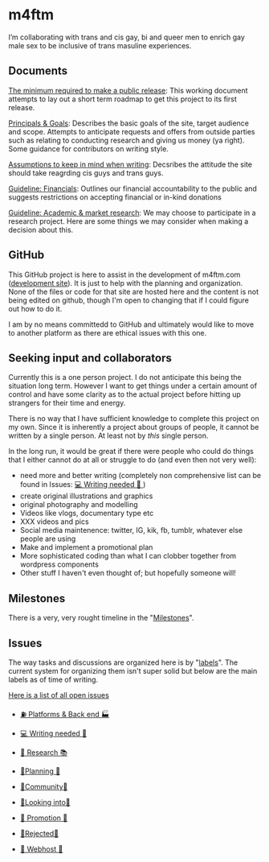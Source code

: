 # m4ftm

I’m collaborating with trans and cis gay, bi and queer men to enrich gay male sex to be inclusive of trans masuline experiences.

## Documents

[The minimum required to make a public release](https://github.com/ItsExtra/m4ftm/wiki/The-minimum-required-to-make-a-public-release): This working document attempts to lay out a short term roadmap to get this project to its first release. 

[Principals & Goals](https://github.com/ItsExtra/m4ftm/wiki/Principals-&-Goals): Describes the basic goals of the site, target audience and scope. Attempts to anticipate requests and offers from outside parties such as relating to conducting research and giving us money (ya right). Some guidance for contributors on writing style.

[Assumptions to keep in mind when writing](https://github.com/ItsExtra/m4ftm/wiki/Assumptions): Decsribes the attitude the site should take reagrding cis guys and trans guys. 

[Guideline: Financials](https://github.com/ItsExtra/m4ftm/wiki/Guideline:-Financials): Outlines our financial accountability to the public and suggests restrictions on accepting financial or in-kind donations

[Guideline: Academic & market research](https://github.com/ItsExtra/m4ftm/wiki/Guideline:-Academic-&-market-research): We may choose to participate in a research project. Here are some things we may consider when making a decision about this. 

## GitHub

This GitHub project is here to assist in the development of m4ftm.com ([development site](https://eggplant.m4ftm.com/wp/)). It is just to help with the planning and organization. None of the files or code for that site are hosted here and the content is not being edited on github, though I'm open to changing that if I could figure out how to do it. 

I am by no means committedd to GitHub and ultimately would like to move to another platform as there are ethical issues with this one. 

## Seeking input and collaborators 

Currently this is a one person project. I do not anticipate this being the situation long term. However I want to get things under a certain amount of control and have some clarity as to the actual project before hitting up strangers for their time and energy. 

There is no way that I have sufficient knowledge to complete this project on my own. Since it is inherently a project about groups of people, it cannot be written by a single person. At least not by *this* single person.

In the long run, it would be great if there were people who could do things that I either cannot do at all or struggle to do (and even then not very well): 
* need more and better writing (completely non comprehensive list can be found in Issues: [ 💻 Writing needed 📑 ](link_Writing-needed))
* create original illustrations and graphics
* original photography and modelling 
* Videos like vlogs, documentary type etc
* XXX videos and pics
* Social media maintenence: twitter, IG, kik, fb, tumblr, whatever else people are using
* Make and implement a promotional plan
* More sophisticated coding than what I can clobber together from wordpress components 
* Other stuff I haven't even thought of; but hopefully someone will!

## Milestones

There is a very, very rought timeline in the "[Milestones](https://github.com/ItsExtra/m4ftm/milestones)".

## Issues

The way tasks and discussions are organized here is by "[labels](https://github.com/ItsExtra/m4ftm/labels)". The current system for organizing them isn't super solid but below are the main labels as of time of writing. 

[Here is a list of all open issues](https://github.com/ItsExtra/m4ftm/issues)

* [⛽ Platforms & Back end 🏭](link_Platforms_Back_end)

* [ 💻 Writing needed 📑 ](link_Writing-needed)

* [🔎 Research 📚 ](link_Research)

* [🚏Planning 🚧 ](link_Planning)

* [ 🔌Community🌈 ](link_Community)

* [ 🔦Looking into🔦 ](link_Looking_into)

* [ 📣 Promotion 📣 ](link_Promotion)

* [ 🚫Rejected🚫 ](link_Rejected)

* [🔧 Webhost 🔧 ](link_Webhost)

<!-- To generate fancy "badge" links: https://shields.io/ -->

[link_Platforms_back_end]: https://github.com/ItsExtra/m4ftm/issues?utf8=%E2%9C%93&q=label%3A%22%E2%9B%BD+Platforms+%26+Back+end+%F0%9F%8F%AD%22+
[link_Writing-needed]: https://github.com/ItsExtra/m4ftm/labels/%F0%9F%92%BB%20Writing%20needed%20%F0%9F%93%91
[link_Research]: https://github.com/ItsExtra/m4ftm/labels/%F0%9F%94%8E%20Research%20%F0%9F%93%9A
[link_Planning]: https://github.com/ItsExtra/m4ftm/labels/%F0%9F%9A%8FPlanning%20%F0%9F%9A%A7
[link_Community]: https://github.com/ItsExtra/m4ftm/labels/%F0%9F%94%8CCommunity%F0%9F%8C%88
[link_Looking_into]: https://github.com/ItsExtra/m4ftm/labels/%F0%9F%94%A6Looking%20into%F0%9F%94%A6
[link_Promotion]: https://github.com/ItsExtra/m4ftm/labels/%F0%9F%93%A3%20Promotion%20%F0%9F%93%A3
[link_Rejected]: https://github.com/ItsExtra/m4ftm/labels/%F0%9F%9A%ABRejected%F0%9F%9A%AB
[link_Webhost]: https://github.com/ItsExtra/m4ftm/labels/%F0%9F%94%A7%20Webhost%20%F0%9F%94%A7












